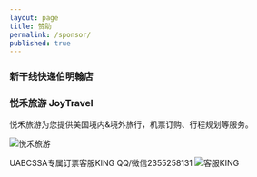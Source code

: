 ```yaml
---
layout: page
title: 赞助
permalink: /sponsor/
published: true
---
```


### 新干线快递伯明翰店


### 悦禾旅游 JoyTravel 

悦禾旅游为您提供美国境内&境外旅行，机票订购、行程规划等服务。

![悦禾旅游](http://mmbiz.qpic.cn/mmbiz_png/5iaNRa8wZOtLIeRYzMdI3sfhIJuLicKDP7IdKiaBia2v2fYic0iafRibNJXsGgPyuzOApFbGul64huONiaqic3w0Ktqib6ug/640?wx_fmt=png&tp=webp&wxfrom=5&wx_lazy=1)



UABCSSA专属订票客服KING
QQ/微信2355258131
![客服KING](http://mmbiz.qpic.cn/mmbiz_jpg/5iaNRa8wZOtLIeRYzMdI3sfhIJuLicKDP7rB23HkdgmJfsrSozEsMY9k90oTJRhB4aeveB1kHj8FoIB6ibGfrVs2g/640?wx_fmt=jpeg&tp=webp&wxfrom=5&wx_lazy=1)
